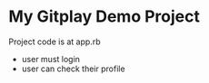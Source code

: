 # My Gitplay Demo Project

Project code is at app.rb
- user must login
- user can check their profile
